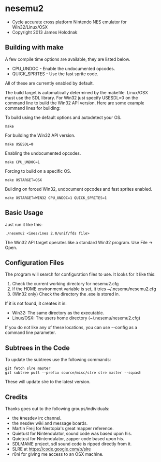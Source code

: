 nesemu2
=======
  * Cycle accurate cross platform Nintendo NES emulator for Win32/Linux/OSX
  * Copyright 2013 James Holodnak

Building with make
------------------
A few compile time options are available, they are listed below.

 * CPU_UNDOC        - Enable the undocumented opcodes.
 * QUICK_SPRITES    - Use the fast sprite code.

All of these are currently enabled by default.

The build target is automatically determined by the makefile.  Linux/OSX must use
the SDL library.  For Win32 just specify USESDL=0 on the command line to build the
Win32 API version.  Here are some example command lines for building:

To build using the default options and autodetect your OS.

    make
      
For building the Win32 API version.

    make USESDL=0

Enabling the undocumented opcodes.

    make CPU_UNDOC=1

Forcing to build on a specific OS.

    make OSTARGET=OSX

Building on forced Win32, undocument opcodes and fast sprites enabled.

    make OSTARGET=WIN32 CPU_UNDOC=1 QUICK_SPRITES=1

Basic Usage
-----------
Just run it like this:

    ./nesemu2 <ines/ines 2.0/unif/fds file>
   
The Win32 API target operates like a standard Win32 program.  Use File -> Open.

Configuration Files
-------------------
The program will search for configuration files to use.  It looks for it like this:

  1.  Check the current working directory for nesemu2.cfg
  2.  If the HOME environment variable is set, it tries ~/.nesemu/nesemu2.cfg
  3.  (Win32 only) Check the directory the .exe is stored in.
  
If it is not found, it creates it in:

  * Win32:  The same directory as the executable.
  * Linux/OSX:  The users home directory (~/.nesemu/nesemu2.cfg)

If you do not like any of these locations, you can use --config <filename> as a
command line parameter.

Subtrees in the Code
--------------------
To update the subtrees use the following commands:

    git fetch slre master
    git subtree pull --prefix source/misc/slre slre master --squash

These will update slre to the latest version.

Credits
-------
Thanks goes out to the following groups/individuals:

  * the #nesdev irc channel.
  * the nesdev wiki and message boards.
  * Martin Freij for Nestopia's great mapper reference.
  * Quietust for Nintendulator, sound code was based upon his.
  * Quietust for Nintendulator, zapper code based upon his.
  * SDLMAME project, sdl sound code is ripped directly from it.
  * SLRE at https://code.google.com/p/slre
  * r0ni for giving me access to an OSX machine.
